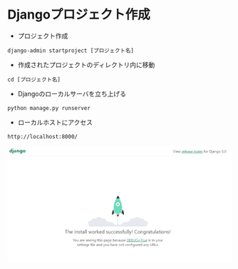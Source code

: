 # Djangoプロジェクト作成
- プロジェクト作成
```
django-admin startproject [プロジェクト名]
```

- 作成されたプロジェクトのディレクトリ内に移動
```
cd [プロジェクト名]
```

- Djangoのローカルサーバを立ち上げる
```
python manage.py runserver
```

- ローカルホストにアクセス
```
http://localhost:8000/
```
![Alt text](./img/img10.png)